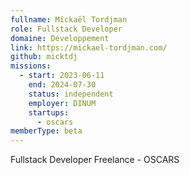 ```yaml
---
fullname: Mickaël Tordjman
role: Fullstack Developer
domaine: Développement
link: https://mickael-tordjman.com/
github: micktdj
missions:
  - start: 2023-06-11
    end: 2024-07-30
    status: independent
    employer: DINUM
    startups:
      - oscars
memberType: beta
---
```

Fullstack Developer Freelance - OSCARS